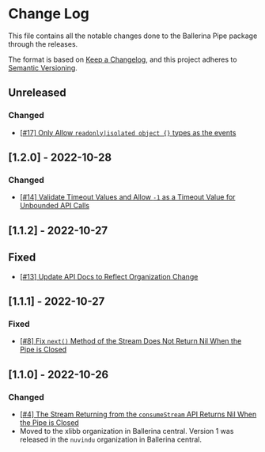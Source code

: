 # Change Log
This file contains all the notable changes done to the Ballerina Pipe package through the releases.

The format is based on [Keep a Changelog](https://keepachangelog.com/en/1.0.0/), and this project adheres to [Semantic Versioning](https://semver.org/spec/v2.0.0.html).

## Unreleased

### Changed

- [[#17] Only Allow `readonly|isolated object {}` types as the events](https://github.com/xlibb/module-pipe/issues/17)

## [1.2.0] - 2022-10-28

### Changed
- [[#14] Validate Timeout Values and Allow `-1` as a Timeout Value for Unbounded API Calls](https://github.com/xlibb/module-pipe/issues/14)

## [1.1.2] - 2022-10-27

## Fixed
- [[#13] Update API Docs to Reflect Organization Change](https://github.com/xlibb/module-pipe/issues/13)

## [1.1.1] - 2022-10-27

### Fixed
- [[#8] Fix `next()` Method of the Stream Does Not Return Nil When the Pipe is Closed](https://github.com/xlibb/module-pipe/issues/8)

## [1.1.0] - 2022-10-26

### Changed
- [[#4] The Stream Returning from the `consumeStream` API Returns Nil When the Pipe is Closed](https://github.com/xlibb/module-pipe/issues/4)
- Moved to the xlibb organization in Ballerina central. Version 1 was released in the `nuvindu` organization in Ballerina central.
